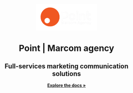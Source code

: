 <div align="center">
    <img src="https://github.com/alihoushngi/Point/blob/main/public/images/point-logo.png" alt="Logo" width="200">
    <h1 align="center">
    Point | Marcom agency
    </h1>
    <h2>
      Full-services marketing communication solutions
    </h2>
   <a href="https://github.com/alihoushngi/Point"><strong>Explore the docs »</strong></a>
</div>
